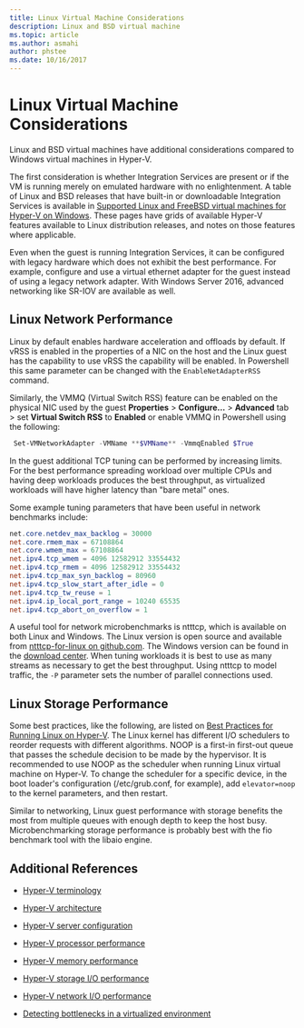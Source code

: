 ```yaml
---
title: Linux Virtual Machine Considerations
description: Linux and BSD virtual machine
ms.topic: article
ms.author: asmahi
author: phstee
ms.date: 10/16/2017
---
```


# Linux Virtual Machine Considerations

Linux and BSD virtual machines have additional considerations compared to Windows virtual machines in Hyper-V.

The first consideration is whether Integration Services are present or if the VM is running merely on emulated hardware with no enlightenment. A table of Linux and BSD releases that have built-in or downloadable Integration Services is available in [Supported Linux and FreeBSD virtual machines for Hyper-V on Windows](../../../../virtualization/hyper-v/supported-linux-and-freebsd-virtual-machines-for-hyper-v-on-windows.md). These pages have grids of available Hyper-V features available to Linux distribution releases, and notes on those features where applicable.

Even when the guest is running Integration Services, it can be configured with legacy hardware which does not exhibit the best performance. For example, configure and use a virtual ethernet adapter for the guest instead of using a legacy network adapter. With Windows Server 2016, advanced networking like SR-IOV are available as well.

## Linux Network Performance

Linux by default enables hardware acceleration and offloads by default. If vRSS is enabled in the properties of a NIC on the host and the Linux guest has the capability to use vRSS the capability will be enabled. In Powershell this same parameter can be changed with the `EnableNetAdapterRSS` command.

Similarly, the VMMQ (Virtual Switch RSS) feature can be enabled on the physical NIC used by the guest **Properties** > **Configure...** > **Advanced** tab > set **Virtual Switch RSS** to **Enabled** or enable VMMQ in Powershell using the following:

```PowerShell
 Set-VMNetworkAdapter -VMName **$VMName** -VmmqEnabled $True
 ```

In the guest additional TCP tuning can be performed by increasing limits. For the best performance spreading workload over multiple CPUs and having deep workloads produces the best throughput, as virtualized workloads will have higher latency than "bare metal" ones.

Some example tuning parameters that have been useful in network benchmarks include:

```PowerShell
net.core.netdev_max_backlog = 30000
net.core.rmem_max = 67108864
net.core.wmem_max = 67108864
net.ipv4.tcp_wmem = 4096 12582912 33554432
net.ipv4.tcp_rmem = 4096 12582912 33554432
net.ipv4.tcp_max_syn_backlog = 80960
net.ipv4.tcp_slow_start_after_idle = 0
net.ipv4.tcp_tw_reuse = 1
net.ipv4.ip_local_port_range = 10240 65535
net.ipv4.tcp_abort_on_overflow = 1
```

A useful tool for network microbenchmarks is ntttcp, which is available on both Linux and Windows. The Linux version is open source and available from [ntttcp-for-linux on github.com](https://github.com/Microsoft/ntttcp-for-linux). The Windows version can be found in the [download center](https://gallery.technet.microsoft.com/NTttcp-Version-528-Now-f8b12769). When tuning workloads it is best to use as many streams as necessary to get the best throughput. Using ntttcp to model traffic, the `-P` parameter sets the number of parallel connections used.

## Linux Storage Performance

Some best practices, like the following, are listed on [Best Practices for Running Linux on Hyper-V](../../../../virtualization/hyper-v/best-practices-for-running-linux-on-hyper-v.md). The Linux kernel has different I/O schedulers to reorder requests with different algorithms. NOOP is a first-in first-out queue that passes the schedule decision to be made by the hypervisor. It is recommended to use NOOP as the scheduler when running Linux virtual machine on Hyper-V. To change the scheduler for a specific device, in the boot loader's configuration (/etc/grub.conf, for example), add `elevator=noop` to the kernel parameters, and then restart.

Similar to networking, Linux guest performance with storage benefits the most from multiple queues with enough depth to keep the host busy. Microbenchmarking storage performance is probably best with the fio benchmark tool with the libaio engine.

## Additional References

-   [Hyper-V terminology](terminology.md)

-   [Hyper-V architecture](architecture.md)

-   [Hyper-V server configuration](configuration.md)

-   [Hyper-V processor performance](processor-performance.md)

-   [Hyper-V memory performance](memory-performance.md)

-   [Hyper-V storage I/O performance](storage-io-performance.md)

-   [Hyper-V network I/O performance](network-io-performance.md)

-   [Detecting bottlenecks in a virtualized environment](detecting-virtualized-environment-bottlenecks.md)
